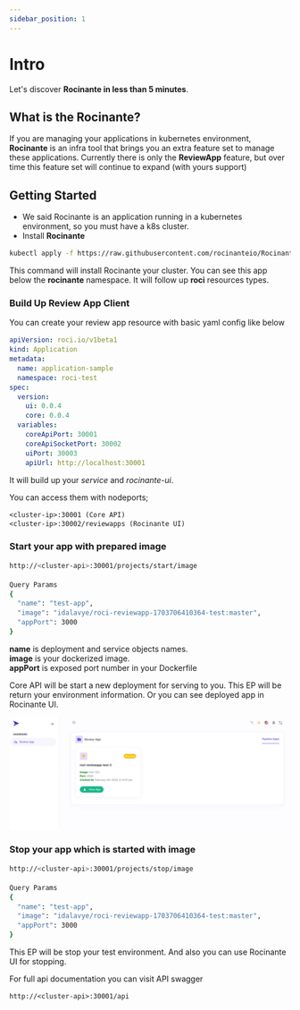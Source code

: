 ```yaml
---
sidebar_position: 1
---
```


# Intro

Let's discover **Rocinante in less than 5 minutes**.

## What is the Rocinante?
If you are managing your applications in kubernetes environment, **Rocinante** is an infra tool that brings you an extra feature set to manage these applications. Currently there is only the **ReviewApp** feature, but over time this feature set will continue to expand (with yours support)

## Getting Started
- We said Rocinante is an application running in a kubernetes environment, so you must have a k8s cluster.
- Install **Rocinante**
```bash
kubectl apply -f https://raw.githubusercontent.com/rocinanteio/Rocinante/master/versions/rocinante-v1beta1.yaml
```
This command will install Rocinante your cluster. You can see this app below the **rocinante** namespace. It will follow up **roci** resources types. 

### Build Up Review App Client
You can create your review app resource with basic yaml config like below
```yaml
apiVersion: roci.io/v1beta1
kind: Application
metadata:
  name: application-sample
  namespace: roci-test
spec:
  version:
    ui: 0.0.4
    core: 0.0.4
  variables:
    coreApiPort: 30001
    coreApiSocketPort: 30002
    uiPort: 30003
    apiUrl: http://localhost:30001  
```

It will build up your *service* and *rocinante-ui*.

You can access them with nodeports;
````shell
<cluster-ip>:30001 (Core API)
<cluster-ip>:30002/reviewapps (Rocinante UI)
````

### Start your app with prepared image
````sh
http://<cluster-api>:30001/projects/start/image

Query Params
{
  "name": "test-app",
  "image": "idalavye/roci-reviewapp-1703706410364-test:master",
  "appPort": 3000
}
````
**name** is deployment and service objects names. <br/>
**image**  is your dockerized image. <br/>
**appPort** is exposed port number in your Dockerfile


Core API will be start a new deployment for serving to you. This EP will be return your environment information. Or you can see deployed app in Rocinante UI. 
<br/>

![img.png](roci-review-app-sample.png)


### Stop your app which is started with image
````sh
http://<cluster-api>:30001/projects/stop/image

Query Params
{
  "name": "test-app",
  "image": "idalavye/roci-reviewapp-1703706410364-test:master",
  "appPort": 3000
}
````

This EP will be stop your test environment. And also you can use Rocinante UI for stopping.

For full api documentation you can visit API swagger
````shell
http://<cluster-api>:30001/api
````
